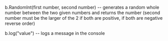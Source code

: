 b.RandomInt(first number, second number) -- generates a random whole number between the two given numbers and returns the number (second number must be the larger of the 2 if both are positive, if both are negative reverse order)

b.log("value") -- logs a message in the console

